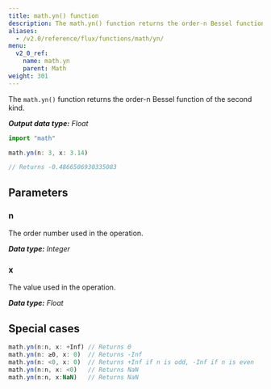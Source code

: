```yaml
---
title: math.yn() function
description: The math.yn() function returns the order-n Bessel function of the second kind.
aliases:
  - /v2.0/reference/flux/functions/math/yn/
menu:
  v2_0_ref:
    name: math.yn
    parent: Math
weight: 301
---
```


The `math.yn()` function returns the order-n Bessel function of the second kind.

_**Output data type:** Float_

```js
import "math"

math.yn(n: 3, x: 3.14)

// Returns -0.4866506930335083
```

## Parameters

### n
The order number used in the operation.

_**Data type:** Integer_

### x
The value used in the operation.

_**Data type:** Float_

## Special cases
```js
math.yn(n:n, x: +Inf) // Returns 0
math.yn(n: ≥0, x: 0)  // Returns -Inf
math.yn(n: <0, x: 0)  // Returns +Inf if n is odd, -Inf if n is even
math.yn(n:n, x: <0)   // Returns NaN
math.yn(n:n, x:NaN)   // Returns NaN
```
